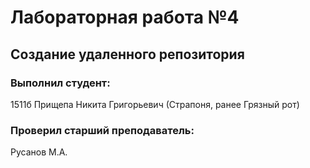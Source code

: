 # Лабораторная работа №4

## Создание удаленного репозитория

### Выполнил студент:
1511б
Прищепа Никита Григорьевич (Страпоня, ранее Грязный рот)

### Проверил старший преподаватель:
Русанов М.А.
